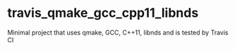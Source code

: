 # travis_qmake_gcc_cpp11_libnds
Minimal project that uses qmake, GCC, C++11, libnds and is tested by Travis CI
